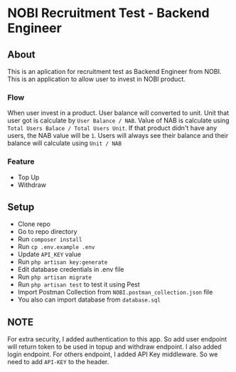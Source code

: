 # NOBI Recruitment Test - Backend Engineer

## About
This is an aplication for recruitment test as Backend Engineer from NOBI. This is an application to allow user to invest in NOBI product.

### Flow
When user invest in a product. User balance will converted to unit. Unit that user got is calculate by ```User Balance / NAB```. Value of NAB is calculate using ```Total Users Balace / Total Users Unit```. If that product didn't have any users, the NAB value will be ```1```. Users will always see their balance and their balance will calculate using ```Unit / NAB```

### Feature
- Top Up
- Withdraw

## Setup
- Clone repo
- Go to repo directory
- Run ```composer install```
- Run ```cp .env.example .env```
- Update ```API_KEY``` value
- Run ```php artisan key:generate```
- Edit database credentials in .env file
- Run ```php artisan migrate```
- Run ```php artisan test``` to test it using Pest
- Import Postman Collection from ```NOBI.postman_collection.json``` file
- You also can import database from ```database.sql```

## NOTE
For extra security, I added authentication to this app. So add user endpoint will return token to be used in topup and withdraw endpoint. I also added login endpoint. For others endpoint, I added API Key middleware. So we need to add ```API-KEY``` to the header.